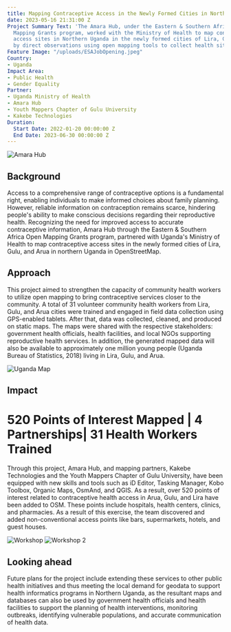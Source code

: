 ```yaml
---
title: Mapping Contraceptive Access in the Newly Formed Cities in Northern Uganda
date: 2023-05-16 21:31:00 Z
Project Summary Text: 'The Amara Hub, under the Eastern & Southern Africa''s Open
  Mapping Grants program, worked with the Ministry of Health to map contraceptive
  access sites in Northern Uganda in the newly formed cities of Lira, Gulu, and Arua
  by direct observations using open mapping tools to collect health sites. '
Feature Image: "/uploads/ESAJobOpening.jpeg"
Country:
- Uganda
Impact Area:
- Public Health
- Gender Equality
Partner:
- Uganda Ministry of Health
- Amara Hub
- Youth Mappers Chapter of Gulu University
- Kakebe Technologies
Duration:
  Start Date: 2022-01-20 00:00:00 Z
  End Date: 2023-06-30 00:00:00 Z
---
```


<img src="https://cdn.hotosm.org/website/mapping_contraceptive1.jpg" alt="Amara Hub">

## Background

Access to a comprehensive range of contraceptive options is a fundamental right, enabling individuals to make informed choices about family planning. However, reliable information on contraception remains scarce, hindering people's ability to make conscious decisions regarding their reproductive health. Recognizing the need for improved access to accurate contraceptive information, Amara Hub through the Eastern & Southern Africa Open Mapping Grants program, partnered with Uganda's Ministry of Health to map contraceptive access sites in the newly formed cities of Lira, Gulu, and Arua in northern Uganda in OpenStreetMap. 


## Approach

This project aimed to strengthen the capacity of community health workers to utilize open mapping to bring contraceptive services closer to the community. A total of 31 volunteer community health workers from Lira, Gulu, and Arua cities were trained and engaged in field data collection using GPS-enabled tablets. After that, data was collected, cleaned, and produced on static maps. The maps were shared with the respective stakeholders: government health officials, health facilities, and local NGOs supporting reproductive health services. In addition, the generated mapped data will also be available to approximately one million young people (Uganda Bureau of Statistics, 2018) living in Lira, Gulu, and Arua.

<img src="https://cdn.hotosm.org/website/mapping_contraceptive4.png" alt="Uganda Map">

## Impact

# 520 Points of Interest Mapped | 4 Partnerships| 31 Health Workers Trained

Through this project, Amara Hub, and mapping partners, Kakebe Technologies and the Youth Mappers Chapter of Gulu University, have been equipped with new skills and tools such as iD Editor, Tasking Manager, Kobo Toolbox, Organic Maps, OsmAnd, and QGIS. As a result, over 520 points of interest related to contraceptive health access in Arua, Gulu, and Lira have been added to OSM. These points include hospitals, health centers, clinics, and pharmacies. As a result of this exercise, the team discovered and added non-conventional access points like bars, supermarkets, hotels, and guest houses.


<img src="https://cdn.hotosm.org/website/mapping_contraceptive2.jpg" alt="Workshop">

<img src="https://cdn.hotosm.org/website/mapping_contraceptive3.jpg" alt="Workshop 2">

## Looking ahead

Future plans for the project include extending these services to other public health initiatives and thus meeting the local demand for geodata to support health informatics programs in Northern Uganda, as the resultant maps and databases can also be used by government health officials and health facilities to support the planning of health interventions, monitoring outbreaks, identifying vulnerable populations, and accurate communication of health data.


